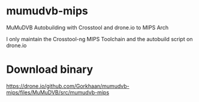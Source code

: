 mumudvb-mips
============

MuMuDVB Autobuilding with Crosstool and drone.io to MIPS Arch

I only maintain the Crosstool-ng MIPS Toolchain and the autobuild script on drone.io

Download binary
===============

https://drone.io/github.com/Gorkhaan/mumudvb-mips/files/MuMuDVB/src/mumudvb-mips
